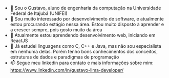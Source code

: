 - 👋 Sou o Gustavo, aluno de engenharia da computação na Universidade Federal de Itajubá (UNIFEI)
- 👀 Sou muito interessado por desenvolvimento de software, e atualmente estou procurando estágio nessa área. Estou muito disposto à aprender e a crescer sempre, pois gosto muito da área
- 🌱 Atualmente estou aprendendo desenvolvimento web, iniciando em ReactJS
- 💞️ Já estudei linguagens como C, C++ e Java, mas não sou especialista em nenhuma delas. Porém tenho bons conhecimentos dos conceitos, estruturas de dados e paradigmas de programação
- 📫 Segue meu linkedin para contato e mais informações sobre mim: https://www.linkedin.com/in/gustavo-lima-developer/

<!---
gustas01/gustas01 is a ✨ special ✨ repository because its `README.md` (this file) appears on your GitHub profile.
You can click the Preview link to take a look at your changes.
--->
